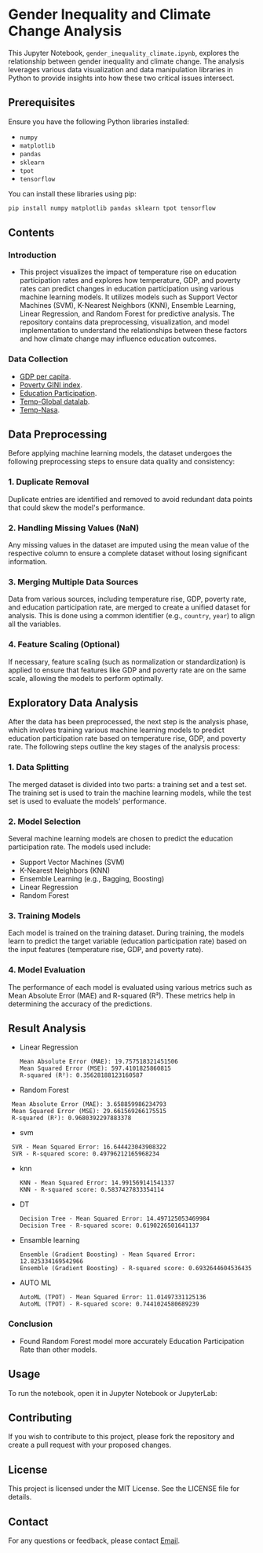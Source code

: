 # Gender Inequality and Climate Change Analysis

This Jupyter Notebook, `gender_inequality_climate.ipynb`, explores the relationship between gender inequality and climate change. The analysis leverages various data visualization and data manipulation libraries in Python to provide insights into how these two critical issues intersect.

## Prerequisites  

Ensure you have the following Python libraries installed:

- `numpy`
- `matplotlib`
- `pandas`
- `sklearn`
- `tpot`
- `tensorflow`

You can install these libraries using pip:

```bash
pip install numpy matplotlib pandas sklearn tpot tensorflow
```
## Contents

### Introduction
- This project visualizes the impact of temperature rise on education participation rates and explores how temperature, GDP, and poverty rates can predict changes in education participation using various machine learning models. It utilizes models such as Support Vector Machines (SVM), K-Nearest Neighbors (KNN), Ensemble Learning, Linear Regression, and Random Forest for predictive analysis. The repository contains data preprocessing, visualization, and model implementation to understand the relationships between these factors and how climate change may influence education outcomes.

### Data Collection 
- [GDP per capita](https://data.worldbank.org/indicator/NY.GDP.PCAP.CD?locations=1W).
- [Poverty GINI index](https://data.worldbank.org/indicator/SI.POV.GINI).
- [Education Participation](https://data.worldbank.org/indicator/SE.PRM.CUAT.MA.ZS?end=2023&start=2023&view=bar).
- [Temp-Global datalab](https://globaldatalab.org/geos/download/surfacetempyear/?levels=1&interpolation=0&extrapolation=0).
- [Temp-Nasa](https://data.giss.nasa.gov/gistemp/graphs/graph_data/Global_Mean_Estimates_based_on_Land_and_Ocean_Data/graph.txt).


## Data Preprocessing
Before applying machine learning models, the dataset undergoes the following preprocessing steps to ensure data quality and consistency:

### 1. Duplicate Removal  
Duplicate entries are identified and removed to avoid redundant data points that could skew the model's performance.
### 2. Handling Missing Values (NaN)
Any missing values in the dataset are imputed using the mean value of the respective column to ensure a complete dataset without losing significant information.
### 3. Merging Multiple Data Sources
Data from various sources, including temperature rise, GDP, poverty rate, and education participation rate, are merged to create a unified dataset for analysis. This is done using a common identifier (e.g., `country`, `year`) to align all the variables.
### 4. Feature Scaling (Optional)
If necessary, feature scaling (such as normalization or standardization) is applied to ensure that features like GDP and poverty rate are on the same scale, allowing the models to perform optimally.

## Exploratory Data Analysis
After the data has been preprocessed, the next step is the analysis phase, which involves training various machine learning models to predict education participation rate based on temperature rise, GDP, and poverty rate. The following steps outline the key stages of the analysis process:
### 1. Data Splitting
The merged dataset is divided into two parts: a training set and a test set. The training set is used to train the machine learning models, while the test set is used to evaluate the models' performance.
### 2. Model Selection
Several machine learning models are chosen to predict the education participation rate. The models used include:
- Support Vector Machines (SVM)
- K-Nearest Neighbors (KNN)
- Ensemble Learning (e.g., Bagging, Boosting)
- Linear Regression
- Random Forest
### 3. Training Models
Each model is trained on the training dataset. During training, the models learn to predict the target variable (education participation rate) based on the input features (temperature rise, GDP, and poverty rate).
### 4. Model Evaluation
The performance of each model is evaluated using various metrics such as Mean Absolute Error (MAE) and R-squared (R²). These metrics help in determining the accuracy of the predictions.

## Result Analysis
- Linear Regression
  ```
  Mean Absolute Error (MAE): 19.757518321451506
  Mean Squared Error (MSE): 597.4101825860815
  R-squared (R²): 0.35628188123160587
  ```
- Random Forest
 ```
  Mean Absolute Error (MAE): 3.658859986234793
  Mean Squared Error (MSE): 29.661569266175515
  R-squared (R²): 0.9680392297883378
```
- svm
 ```
  SVR - Mean Squared Error: 16.644423043908322
  SVR - R-squared score: 0.49796212165968234
```
- knn
  ```
  KNN - Mean Squared Error: 14.991569141541337
  KNN - R-squared score: 0.5837427833354114
  ```

- DT
  ```
  Decision Tree - Mean Squared Error: 14.497125053469984
  Decision Tree - R-squared score: 0.6190226501641137
  ```
- Ensamble learning
  ```
  Ensemble (Gradient Boosting) - Mean Squared Error: 12.825334169542966
  Ensemble (Gradient Boosting) - R-squared score: 0.6932644604536435
  ```
- AUTO ML
  ```
  AutoML (TPOT) - Mean Squared Error: 11.01497331125136
  AutoML (TPOT) - R-squared score: 0.7441024580689239
  ```

### Conclusion
- Found Random Forest model more accurately Education Participation Rate than other models.

## Usage

To run the notebook, open it in Jupyter Notebook or JupyterLab:

## Contributing

If you wish to contribute to this project, please fork the repository and create a pull request with your proposed changes.

## License

This project is licensed under the MIT License. See the LICENSE file for details.

## Contact

For any questions or feedback, please contact [Email](asifurbuet98@gmail.com).

